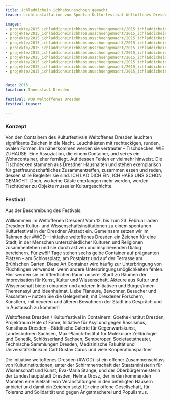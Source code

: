 ```yaml
---
title: ichladdichein ichhabsunsschoen gemacht
teaser: Lichtinstallation zum Spontan-Kulturfestival Weltoffenes Dresden

images:
- projekte/2015_ichladdicheinichhabsunsschoengemacht/2015_ichladdichein_09.jpg
- projekte/2015_ichladdicheinichhabsunsschoengemacht/2015_ichladdichein_09.jpg
- projekte/2015_ichladdicheinichhabsunsschoengemacht/2015_ichladdichein_07.jpg
- projekte/2015_ichladdicheinichhabsunsschoengemacht/2015_ichladdichein_02.jpg
- projekte/2015_ichladdicheinichhabsunsschoengemacht/2015_ichladdichein_01.jpg
- projekte/2015_ichladdicheinichhabsunsschoengemacht/2015_ichladdichein_03.jpg
- projekte/2015_ichladdicheinichhabsunsschoengemacht/2015_ichladdichein_04.jpg
- projekte/2015_ichladdicheinichhabsunsschoengemacht/2015_ichladdichein_05.jpg
- projekte/2015_ichladdicheinichhabsunsschoengemacht/2015_ichladdichein_06.jpg
- projekte/2015_ichladdicheinichhabsunsschoengemacht/2015_ichladdichein_08.jpg


date: 2015
location: Innenstadt Dresden

festival: WOD Weltoffenes Dresden
festival_teaser:

---
```


### Konzept
Von den Containern des Kulturfestivals Weltoffenes Dresden leuchten signifikante Zeichen in die Nacht.
Leuchtkästen mit rechteckigen, runden, ovalen Formen.
Im näherkommen werden sie vertrauter – Tischdecken.
WIE ZUHAUSE. Eine Assoziation, die einem Container, und sei es ein Wohncontainer, eher fernliegt. Auf dessen Fehlen er vielmehr hinweist.
Die Tischdecken stammen aus Dresdner Haushalten und stehen exemplarisch für gastfreundschaftliches Zusammentreffen, zusammen essen und reden,
dessen stille Begleiter sie sind. ICH LAD DICH EIN, ICH HABS UNS SCHÖN GEMACHT.
Doch, wo keine Gäste empfangen mehr werden,
werden Tischtücher zu Objekte musealer Kulturgeschichte.

### Festival
Aus der Beschreibung des Festivals:

Willkommen im Weltoffenen Dresden! Vom 12. bis zum 23. Februar laden Dresdner Kultur- und Wissenschaftsinstitutionen zu einem spontanen Kulturfestival in der Dresdner Altstadt ein. Gemeinsam setzen wir im Rahmen der #WOD – Initiative weltoffenes Dresden ein Zeichen für eine Stadt, in der Menschen unterschiedlicher Kulturen und Religionen zusammenleben und sie durch aktiven und inspirierenden Dialog bereichern. Für zwölf Tage stehen sechs gelbe Container auf prägnanten Plätzen – am Schlossplatz, am Postplatz und auf der Terrasse am Brühlschen Garten. Diese Art Container wird häufig zur Unterbringung von Flüchtlingen verwendet, wenn andere Unterbringungsmöglichkeiten fehlen. Hier werden sie im öffentlichen Raum unserer Stadt zu Räumen der Improvisation für Kunst, Kultur und Wissenschaft. Akteure aus Kultur und Wissenschaft bieten einander und anderen Initiativen und Bürger/innen Themenasyl und Ideenheimat. Liebe Flaneure, Bewohner, Besucher und Passanten – nutzen Sie die Gelegenheit, mit Dresdener Forschern, Künstlern, mit neueren und älteren Bewohnern der Stadt ins Gespräch und in Austausch zu kommen!

Weltoffenes Dresden / Kulturfestival in Containern: Goethe-Institut Dresden, Projektraum Hole of Fame, Initiative für Asyl und gegen Rassismus, Kunsthaus Dresden – Städtische Galerie für Gegenwartskunst, Landesbühnen Sachsen, Max-Planck-Institut für Molekulare Zellbiologie und Genetik, Schlösserland Sachsen, Semperoper, Societaetstheater, Technische Sammlungen Dresden, Medizinische Fakultät und Universitätsklinikum Carl Gustav Carus und viele Kooperationspartner

Die Initiative weltoffenes Dresden (#WOD) ist ein offener Zusammenschluss von Kulturinstitutionen, unter der Schirmherrschaft der Staatsministerin für Wissenschaft und Kunst, Eva-Maria Stange, und der Oberbürgermeisterin der Landeshauptstadt Dresden, Helma Orosz, der in den kommenden Monaten eine Vielzahl von Veranstaltungen in den beteiligten Häusern anbietet und damit ein Zeichen setzt für eine offene Gesellschaft, für Toleranz und Solidarität und gegen Angstmacherei und Populismus.
